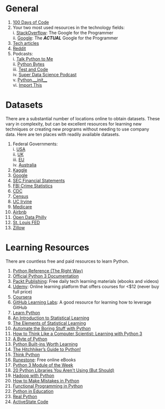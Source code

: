 # General
1. [100 Days of Code](https://www.100daysofcode.com/resources/)
2. Your two most used resources in the technology fields:  
  i. [StackOverflow](https://stackoverflow.com/): The Google for the Programmer  
  ii. [Google](https://www.google.com/): The _**ACTUAL**_ Google for the Programmer
3. [Tech articles](https://www.medium.com/topic/programming)
4. [Reddit](https://www.reddit.com/r/python)
5. Podcasts:  
  i. [Talk Python to Me](https://talkpython.fm/)  
  ii. [Python Bytes](https://pythonbytes.fm/)  
  iii. [Test and Code](https://testandcode.com/)  
  iv. [Super Data Science Podcast](https://www.superdatascience.com/podcast/)  
  v. [Python.\_\_init\_\_](https://www.pythonpodcast.com/)  
  vi. [Import This](https://www.kennethreitz.org/import-this/)

# Datasets
There are a substantial number of locations online to obtain datasets. These vary in complexity, but can be excellent resources for learning new techniques or creating new programs without needing to use company data. Here are ten places with readily available datasets.
1. Federal Governments:  
  i. [USA](https://catalog.data.gov/dataset)  
  ii. [UK](https://gbr.databasesets.com/)  
  iii. [EU](http://data.europa.eu/euodp/en/data/)  
  iv. [Australia](https://data.gov.au/)
2. [Kaggle](https://www.kaggle.com/datasets)
3. [Google](https://toolbox.google.com/datasetsearch)
4. [SEC Financial Statements](https://www.sec.gov/dera/data/financial-statement-data-sets.html)
5. [FBI Crime Statistics](https://ucr.fbi.gov/crime-in-the-u.s)
6. [CDC](https://www.cdc.gov/datastatistics/index.html)
7. [Census](https://www.census.gov/data.html)
8. [UC Irvine](http://archive.ics.uci.edu/ml/datasets.php)
9. [Medicare](https://data.medicare.gov/data/hospital-compare#)
10. [Airbnb](http://insideairbnb.com/get-the-data.html)
11. [Open Data Philly](https://www.opendataphilly.org)
12. [St. Louis FED](https://fred.stlouisfed.org)
13. [Zillow](https://www.zillow.com/research/data/)

# Learning Resources
There are countless free and paid resources to learn Python. 
1. [Python Reference (The Right Way)](https://python-reference.readthedocs.io/en/latest/)
2. [Official Python 3 Documentation](https://docs.python.org/3/)
3. [Packt Publishing](https://www.packtpub.com/packt/offers/free-learning): Free daily tech learning materials (ebooks and videos)
4. [Udemy](https://www.udemy.com/): Online learning platform that offers courses for <$12 (never buy full price)
5. [Coursera](https://www.coursera.org/)
6. [GitHub Learning Labs](https://lab.github.com/courses): A good resource for learning how to leverage GitHub
7. [Learn Python](https://www.learnpython.org/)
8. [An Introduction to Statistical Learning](http://www-bcf.usc.edu/~gareth/ISL/ISLR%20Seventh%20Printing.pdf)
9. [The Elements of Statistical Learning](https://web.stanford.edu/~hastie/ElemStatLearn/printings/ESLII_print12.pdf)
10. [Automate the Boring Stuff with Python](https://automatetheboringstuff.com/)
11. [How to Think Like a Computer Scientist: Learning with Python 3](http://openbookproject.net/thinkcs/python/english3e/)
12. [A Byte of Python](https://python.swaroopch.com/)
13. [Python Built-ins Worth Learning](https://treyhunner.com/2019/05/python-builtins-worth-learning)
14. [The Hitchhiker’s Guide to Python!](https://docs.python-guide.org/)
15. [Think Python](http://greenteapress.com/thinkpython/thinkpython.pdf)
16. [Runestone](https://runestone.academy): Free online eBooks
17. [Python 3 Module of the Week](https://pymotw.com/3/)
18. [20 Python Libraries You Aren't Using (But Should)](https://www.oreilly.com/programming/free/files/20-python-libraries-you-arent-using-but-should.pdf)
19. [Hadoop with Python](https://www.oreilly.com/programming/free/files/hadoop-with-python.pdf)
20. [How to Make Mistakes in Python](https://www.oreilly.com/programming/free/files/how-to-make-mistakes-in-python.pdf)
21. [Functional Programming in Python](https://www.oreilly.com/programming/free/files/functional-programming-python.pdf)
22. [Python in Education](https://www.oreilly.com/programming/free/files/python-in-education.pdf)
23. [Real Python](https://realpython.com/)
24. [ActiveState Code](http://code.activestate.com/)
